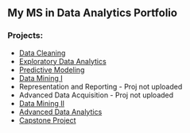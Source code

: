 ## My MS in Data Analytics Portfolio

### Projects:

- [Data Cleaning](https://github.com/jasonewillis/D206DataCleaning)
- [Exploratory Data Analytics](https://github.com/jasonewillis/D207ExploratoryDataAnalytics)
- [Predictive Modeling](https://github.com/jasonewillis/D208_PredictiveModeling)
- [Data Mining I](https://github.com/jasonewillis/MSDA_Portfolio/blob/main/D209%20-%20Data%20Mining%20I/D209_PA_1/DataMiningI_README.md)
- Representation and Reporting - Proj not uploaded
- Advanced Data Acquisition - Proj not uploaded
- [Data Mining II](https://github.com/jasonewillis/D212---Data-Mining-II)
- [Advanced Data Analytics](https://github.com/jasonewillis/MSDA_Portfolio/blob/main/D213_AdvancedDataAnalytics/AdvDA_README.md)
- [Capstone Project](https://github.com/jasonewillis/MSDA_Portfolio/blob/main/D214_Capstone/Capstone_README.md)
